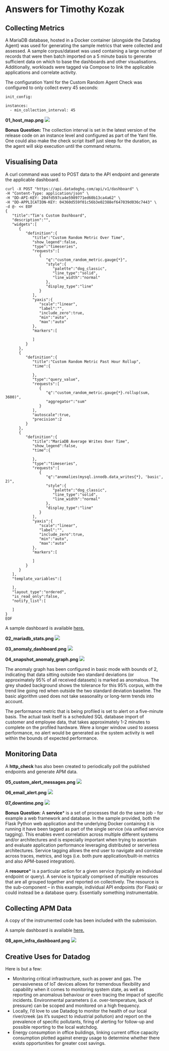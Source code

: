 # Answers for Timothy Kozak

## Collecting Metrics

A MariaDB database, hosted in a Docker container (alongside the Datadog Agent) was used for generating the sample metrics that were collected and assessed. A sample corpus/dataset was used containing a large number of records that were then batch imported on a 5 minute basis to generate sufficient data on which to base the dashboards and other visualisations.  Additionally, workloads were tagged via Compose to link the applicable applications and correlate activity.

The configuration Yaml for the Custom Random Agent Check was configured to only collect every 45 seconds:
```
init_config:

instances:
  - min_collection_interval: 45
```

__01_host_map.png__
<img src="01_host_map.png" />

**Bonus Question:** The collection interval is set in the latest version of the release code on an instance level and configured as part of the Yaml file.  One could also make the check script itself just sleep for the duration, as the agent will skip execution until the command returns.  

## Visualising Data 

A curl command was used to POST data to the API endpoint and generate the applicable dashboard.
```
curl -X POST "https://api.datadoghq.com/api/v1/dashboard" \
-H "Content-Type: application/json" \
-H "DD-API-KEY: 204fd597ca4e5989771ed60b13ca4a62" \
-H "DD-APPLICATION-KEY: 04360d559f01c56b3e02388ef647039d036c7443" \
-d @- << EOF
{
   "title":"Tim's Custom Dashboard",
   "description":"",
   "widgets":[
      {
         "definition":{
            "title":"Custom Random Metric Over Time",
            "show_legend":false,
            "type":"timeseries",
            "requests":[
               {
                  "q":"custom_random_metric.gauge{*}",
                  "style":{
                     "palette":"dog_classic",
                     "line_type":"solid",
                     "line_width":"normal"
                  },
                  "display_type":"line"
               }
            ],
            "yaxis":{
               "scale":"linear",
               "label":"",
               "include_zero":true,
               "min":"auto",
               "max":"auto"
            },
            "markers":[
               
            ]
         }
      },
      {
         "definition":{
            "title":"Custom Random Metric Past Hour Rollup",
            "time":{
               
            },
            "type":"query_value",
            "requests":[
               {
                  "q":"custom_random_metric.gauge{*}.rollup(sum, 3600)",
                  "aggregator":"sum"
               }
            ],
            "autoscale":true,
            "precision":2
         }
      },
      {
         "definition":{
            "title":"MariaDB Average Writes Over Time",
            "show_legend":false,
            "time":{
               
            },
            "type":"timeseries",
            "requests":[
               {
                  "q":"anomalies(mysql.innodb.data_writes{*}, 'basic', 2)",
                  "style":{
                     "palette":"dog_classic",
                     "line_type":"solid",
                     "line_width":"normal"
                  },
                  "display_type":"line"
               }
            ],
            "yaxis":{
               "scale":"linear",
               "label":"",
               "include_zero":true,
               "min":"auto",
               "max":"auto"
            },
            "markers":[
               
            ]
         }
      }
   ],
   "template_variables":[
      
   ],
   "layout_type":"ordered",
   "is_read_only":false,
   "notify_list":[
      
   ]
}
EOF
```

A sample dashboard is available [here.](https://app.datadoghq.com/dashboard/uez-kw5-gmx/tims-new-hire-dashboard?from_ts=1609368499563&live=true&to_ts=1609368799563)

__02_mariadb_stats.png__
<img src="02_mariadb_stats.png" />

__03_anomaly_dashboard.png__
<img src="03_anomaly_dashboard.png" />

__04_snapshot_anomaly_graph.png__
<img src="04_snapshot_anomaly_graph.png" />

The anomaly graph has been configured in basic mode with bounds of 2, indicating that data sitting outside two standard deviations (or approximately 95% of all received datasets) is marked as anomalous.  The grey shaded background shows the tolerance for this 95% corpus, with the trend line going red when outside the two standard deviation baseline.  The basic algorithm used does not take seasonality or long-term trends into account.

The performance metric that is being profiled is set to alert on a five-minute basis.  The actual task itself is a scheduled SQL database import of customer and employee data, that takes approximately 1-2 minutes to complete on the profiled hardware.  Were a longer window used to assess performance, no alert would be generated as the system activity is well within the bounds of expected performance.

## Monitoring Data

A **http_check** has also been created to periodically poll the published endpoints and generate APM data.

__05_custom_alert_messages.png__
<img src="05_custom_alert_messages.png" />

__06_email_alert.png__
<img src="06_email_alert.png" />

__07_downtime.png__
<img src="07_downtime.png" />

**Bonus Question**: A **service*** is a set of processes that do the same job - for example a web framework and database.  In the sample provided, both the Flask Python web application and the underlying Docker containing it is running it have been tagged as part of the single service (via unified service tagging). This enables event correlation across multiple different systems and/or architectures and is especially important when trying to ascertain and evaluate application performance leveraging distributed or serverless architectures.  Service tagging allows the end user to navigate and correlate across traces, metrics, and logs (i.e. both pure application/built-in metrics and also APM-based integration).

A **resource*** is a particular action for a given service (typically an individual endpoint or query).  A service is typically comprised of multiple resources that are all grouped together and reported on collectively.  The resource is the sub-component – in this example, individual API endpoints (for Flask) or could instead be a database query.  Essentially something instrumentable.

## Collecting APM Data

A copy of the instrumented code has been included with the submission.

A sample dashboard is available [here.](https://app.datadoghq.com/dashboard/k57-ta4-g2h/tims-testapp-dashboard?from_ts=1609367921127&live=true&to_ts=1609368821127)

__08_apm_infra_dashboard.png__
<img src="08_apm_infra_dashboard.png" />

## Creative Uses for Datadog

Here is but a few:

* Monitoring critical infrastructure, such as power and gas.  The pervasiveness of IoT devices allows for tremendous flexibility and capability when it comes to monitoring system state, as well as reporting on anomalous behaviour or even tracing the impact of specific incidents.  Environmental parameters (i.e. over-temperature, lack of pressure) can be scoped and monitored on a high frequency.
* Locally, I’d love to use Datadog to monitor the health of our local river/creek (as it’s suspect to industrial pollution) and report on the prevalence of specific pollutants, firing of alerting for follow-up and possible reporting to the local watchdog.  
* Energy consumption in office buildings, linking current office capacity consumption plotted against energy usage to determine whether there exists opportunities for greater cost savings.
